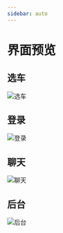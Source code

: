 ```yaml
---
sidebar: auto
---
```

# 界面预览

## 选车

![选车](/images/xuanche.png)

## 登录

![登录](/images/login.png)

## 聊天

![聊天](/images/chat.png)

## 后台

![后台](/images/admin.png)